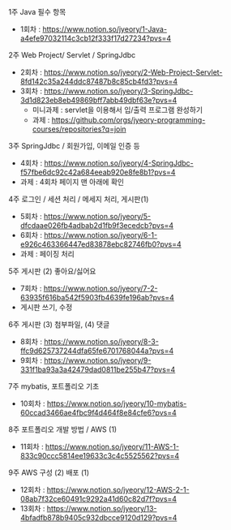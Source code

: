 
1주 Java 필수 항목 
  - 1회차 : https://www.notion.so/jyeory/1-Java-a4efe97032114c3cb12f333f17d27234?pvs=4

2주 Web Project/ Servlet / SpringJdbc
  - 2회차 : https://www.notion.so/jyeory/2-Web-Project-Servlet-8fd142c35a244ddc87487b8c85cb4fd3?pvs=4
  - 3회차 : https://www.notion.so/jyeory/3-SpringJdbc-3d1d823eb8eb49869bff7abb49dbf63e?pvs=4
    - 미니과제 : servlet을 이용해서 입/출력 프로그램 완성하기 
    - 과제 : https://github.com/orgs/jyeory-programming-courses/repositories?q=join

3주 SpringJdbc / 회원가입, 이메일 인증 등
  - 4회차 : https://www.notion.so/jyeory/4-SpringJdbc-f57fbe6dc92c42a684eeab920e8fe8b1?pvs=4
  - 과제 : 4회차 페이지 맨 아래에 확인
    
4주 로그인 / 세션 처리 / 메세지 처리, 게시판(1)
  - 5회차 : https://www.notion.so/jyeory/5-dfcdaae026fb4adbab2d1fb9f3ecedcb?pvs=4
  - 6회차 : https://www.notion.so/jyeory/6-1-e926c463366447ed83878ebc82746fb0?pvs=4
  - 과제 : 페이징 처리

5주 게시판 (2) 좋아요/싫어요
  - 7회차 : https://www.notion.so/jyeory/7-2-63935f616ba542f5903fb4639fe196ab?pvs=4
  - 게시판 쓰기, 수정

6주 게시판 (3) 첨부파일, (4) 댓글
  - 8회차 : https://www.notion.so/jyeory/8-3-ffc9d625737244dfa65fe6701768044a?pvs=4
  - 9회차 : https://www.notion.so/jyeory/9-331f1ba93a3a42479dad0811be255b47?pvs=4

7주 mybatis, 포트폴리오 기초
  - 10회차 : https://www.notion.so/jyeory/10-mybatis-60ccad3466ae4fbc9f4d464f8e84cfe6?pvs=4

8주 포트폴리오 개발 방법 /  AWS (1)
  - 11회차 : https://www.notion.so/jyeory/11-AWS-1-833c90ccc5814ee19633c3c4c5525562?pvs=4

9주 AWS 구성 (2) 배포 (1)
  - 12회차 : https://www.notion.so/jyeory/12-AWS-2-1-08ab7f32ce60491c9292a41d60c82d7f?pvs=4
  - 13회차 : https://www.notion.so/jyeory/13-4bfadfb878b9405c932dbcce9120d129?pvs=4
